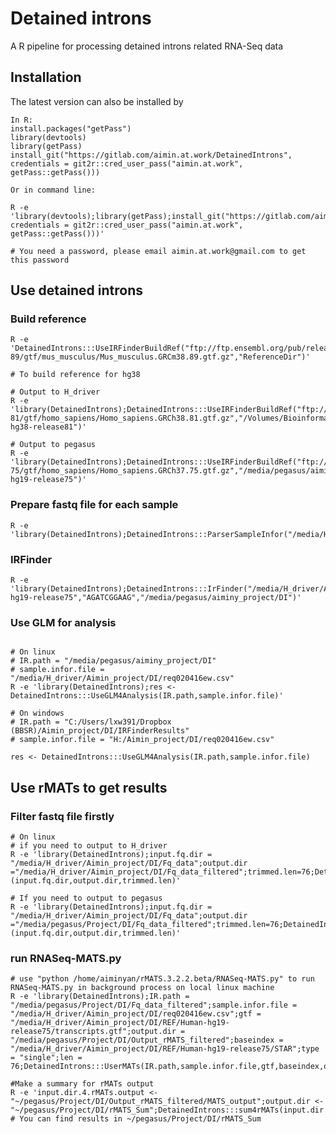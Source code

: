 # Detained introns
A R pipeline for processing detained introns related RNA-Seq data

## Installation
The latest version can also be installed by
```{r eval=FALSE, message=FALSE, warning=FALSE, results='hide'}
In R:
install.packages("getPass")
library(devtools)
library(getPass)
install_git("https://gitlab.com/aimin.at.work/DetainedIntrons", credentials = git2r::cred_user_pass("aimin.at.work", getPass::getPass()))

Or in command line:

R -e 'library(devtools);library(getPass);install_git("https://gitlab.com/aimin.at.work/DetainedIntrons", credentials = git2r::cred_user_pass("aimin.at.work", getPass::getPass()))'

# You need a password, please email aimin.at.work@gmail.com to get this password
```

## Use detained introns

### Build reference
```{r eval=FALSE, message=FALSE, warning=FALSE, results='hide'}
R -e 'DetainedIntrons:::UseIRFinderBuildRef("ftp://ftp.ensembl.org/pub/release-89/gtf/mus_musculus/Mus_musculus.GRCm38.89.gtf.gz","ReferenceDir")'

# To build reference for hg38

# Output to H_driver
R -e 'library(DetainedIntrons);DetainedIntrons:::UseIRFinderBuildRef("ftp://ftp.ensembl.org/pub/release-81/gtf/homo_sapiens/Homo_sapiens.GRCh38.81.gtf.gz","/Volumes/Bioinformatics$/Aimin_project/DI/REF/Human-hg38-release81")'

# Output to pegasus
R -e 'library(DetainedIntrons);DetainedIntrons:::UseIRFinderBuildRef("ftp://ftp.ensembl.org/pub/release-75/gtf/homo_sapiens/Homo_sapiens.GRCh37.75.gtf.gz","/media/pegasus/aiminy_project/DI/REF/Human-hg19-release75")'
```

### Prepare fastq file for each sample
```{r eval=FALSE, message=FALSE, warning=FALSE, results='hide'}
R -e 'library(DetainedIntrons);DetainedIntrons:::ParserSampleInfor("/media/H_driver/Aimin_project/DI/req020416ew.csv","/media/H_driver/James/Data_temp","/media/H_driver/Aimin_project/DI/Fq_data")'
```

### IRFinder
```{r eval=FALSE, message=FALSE, warning=FALSE, results='hide'}
R -e 'library(DetainedIntrons);DetainedIntrons:::IrFinder("/media/H_driver/Aimin_project/DI/Fq_data","/media/H_driver/Aimin_project/DI/REF/Human-hg19-release75","AGATCGGAAG","/media/pegasus/aiminy_project/DI")'
```

### Use GLM for analysis
```{r eval=FALSE, message=FALSE, warning=FALSE, results='hide'}

# On linux
# IR.path = "/media/pegasus/aiminy_project/DI"
# sample.infor.file = "/media/H_driver/Aimin_project/DI/req020416ew.csv"
R -e 'library(DetainedIntrons);res <- DetainedIntrons:::UseGLM4Analysis(IR.path,sample.infor.file)'

# On windows
# IR.path = "C:/Users/lxw391/Dropbox (BBSR)/Aimin_project/DI/IRFinderResults"
# sample.infor.file = "H:/Aimin_project/DI/req020416ew.csv"

res <- DetainedIntrons:::UseGLM4Analysis(IR.path,sample.infor.file)
```

## Use rMATs to get results

### Filter fastq file firstly
```{r eval=FALSE, message=FALSE, warning=FALSE, results='hide'}
# On linux
# if you need to output to H_driver
R -e 'library(DetainedIntrons);input.fq.dir = "/media/H_driver/Aimin_project/DI/Fq_data";output.dir ="/media/H_driver/Aimin_project/DI/Fq_data_filtered";trimmed.len=76;DetainedIntrons:::FilterFastq (input.fq.dir,output.dir,trimmed.len)'

# If you need to output to pegasus
R -e 'library(DetainedIntrons);input.fq.dir = "/media/H_driver/Aimin_project/DI/Fq_data";output.dir ="/media/pegasus/Project/DI/Fq_data_filtered";trimmed.len=76;DetainedIntrons:::FilterFastq (input.fq.dir,output.dir,trimmed.len)'

```

### run RNASeq-MATS.py 
```{r eval=FALSE, message=FALSE, warning=FALSE, results='hide'}
# use "python /home/aiminyan/rMATS.3.2.2.beta/RNASeq-MATS.py" to run RNASeq-MATS.py in background process on local linux machine
R -e 'library(DetainedIntrons);IR.path = "/media/pegasus/Project/DI/Fq_data_filtered";sample.infor.file = "/media/H_driver/Aimin_project/DI/req020416ew.csv";gtf = "/media/H_driver/Aimin_project/DI/REF/Human-hg19-release75/transcripts.gtf";output.dir = "/media/pegasus/Project/DI/Output_rMATS_filtered";baseindex = "/media/H_driver/Aimin_project/DI/REF/Human-hg19-release75/STAR";type = "single";len = 76;DetainedIntrons:::UserMATs(IR.path,sample.infor.file,gtf,baseindex,output.dir,type,len)'

#Make a summary for rMATs output
R -e 'input.dir.4.rMATs.output <- "~/pegasus/Project/DI/Output_rMATS_filtered/MATS_output";output.dir <- "~/pegasus/Project/DI/rMATS_Sum";DetainedIntrons:::sum4rMATs(input.dir.4.rMATs.output,output.dir)'
# You can find results in ~/pegasus/Project/DI/rMATS_Sum
```

